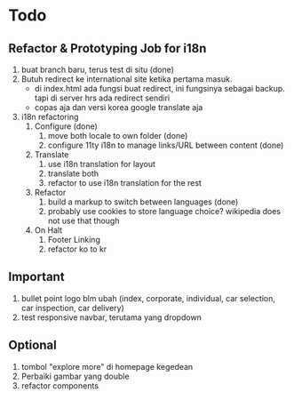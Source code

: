 # Todo

## Refactor & Prototyping Job for i18n
1. buat branch baru, terus test di situ (done)
2. Butuh redirect ke international site ketika pertama masuk. 
    - di index.html ada fungsi buat redirect, ini fungsinya sebagai backup. tapi di server hrs ada redirect sendiri
    - copas aja dan versi korea google translate aja
3. i18n refactoring
    1. Configure (done)
        1. move both locale to own folder (done)
        2. configure 11ty i18n to manage links/URL between content (done)
    2. Translate
        1. use i18n translation for layout
        2. translate both
        3. refactor to use i18n translation for the rest
    3. Refactor
        1. build a markup to switch between languages (done)
        2. probably use cookies to store language choice? wikipedia does not use that though 
    4. On Halt
        1. Footer Linking
        2. refactor ko to kr

## Important
1. bullet point logo blm ubah (index, corporate, individual, car selection, car inspection, car delivery)
2. test responsive navbar, terutama yang dropdown

## Optional
1. tombol "explore more" di homepage kegedean
2. Perbaiki gambar yang double
3. refactor components

